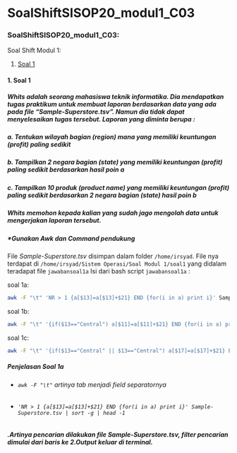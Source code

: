 # SoalShiftSISOP20_modul1_C03

### SoalShiftSISOP20_modul1_C03:

Soal Shift Modul 1:
1. [Soal 1](#1-soal-1)

#### 1. Soal 1
##### Whits adalah seorang mahasiswa teknik informatika. Dia mendapatkan tugas praktikum untuk membuat laporan berdasarkan data yang ada pada file “Sample-Superstore.tsv”. Namun dia tidak dapat menyelesaikan tugas tersebut. Laporan yang diminta berupa :
##### a. Tentukan wilayah bagian (region) mana yang memiliki keuntungan (profit) paling sedikit
##### b. Tampilkan 2 negara bagian (state) yang memiliki keuntungan (profit) paling sedikit berdasarkan hasil poin a
##### c. Tampilkan 10 produk (product name) yang memiliki keuntungan (profit) paling sedikit berdasarkan 2 negara bagian (state) hasil poin b
##### Whits memohon kepada kalian yang sudah jago mengolah data untuk mengerjakan laporan tersebut.
##### *Gunakan Awk dan Command pendukung

File *Sample-Superstore.tsv* disimpan dalam folder `/home/irsyad`. File nya terdapat di `/home/irsyad/Sistem Operasi/Soal Modul 1/soal1` yang didalam teradapat file `jawabansoal1a`
Isi dari bash script `jawabansoal1a` :

soal 1a:
```sh
awk -F "\t" 'NR > 1 {a[$13]=a[$13]+$21} END {for(i in a) print i}' Sample-Superstore.tsv | sort -g | head -1
```
soal 1b:
```sh
awk -F "\t" '{if($13=="Central") a[$11]=a[$11]+$21} END {for(i in a) print i}' Sample-Superstore.tsv | sort -g | head -2
```
soal 1c:
```sh
awk -F "\t" '{if($13=="Central" || $13=="Central") a[$17]=a[$17]+$21} END {for(i in a) print i}' Sample-Superstore.tsv | sort -g | head -10
```
##### Penjelasan Soal 1a
+ ###### `awk -F "\t"` artinya tab menjadi field separatornya
+ ###### `'NR > 1 {a[$13]=a[$13]+$21} END {for(i in a) print i}' Sample-Superstore.tsv | sort -g | head -1` 
##### .Artinya pencarian dilakukan file Sample-Superstore.tsv, filter pencarian dimulai dari baris ke 2.Output keluar di terminal.

